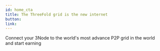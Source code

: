 ```yaml
---
id: home_cta
title: The ThreeFold grid is the new internet
button:
link:  
---
```

Connect your 3Node to the world's most advance P2P grid in the world <br />
and start earning

